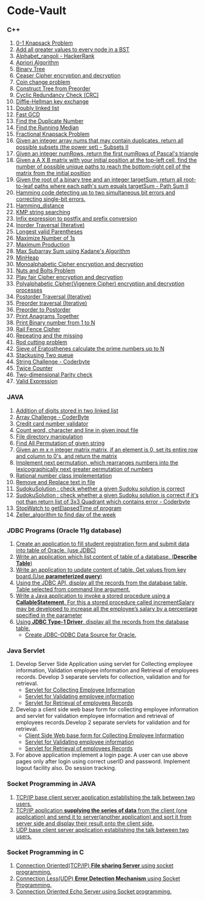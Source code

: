 # Code-Vault

### C++

1. [0-1 Knapsack Problem](https://github.com/sidpro-hash/Code-Vault/blob/main/C%2B%2B/Knapsack_01.cpp)
2. [Add all greater values to every node in a BST](https://github.com/sidpro-hash/Code-Vault/blob/main/C%2B%2B/Add%20all%20greater%20values%20to%20every%20node%20in%20a%20BST.cpp)
3. [Alphabet_rangoli - HackerRank](https://github.com/sidpro-hash/Code-Vault/blob/main/C%2B%2B/Alphabet_rangoli.cpp)
4. [Apriori Algorithm](https://github.com/sidpro-hash/Code-Vault/blob/main/C%2B%2B/Apriori/apriori.cpp)
5. [Binary Tree](https://github.com/sidpro-hash/Code-Vault/blob/main/C%2B%2B/Tree.cpp)
6. [Ceaser Cipher encryption and decryption](https://github.com/sidpro-hash/Code-Vault/blob/main/C%2B%2B/Caesar%20Cipher.cpp)
7. [Coin change problem](https://github.com/sidpro-hash/Code-Vault/blob/main/C%2B%2B/Coinchange.cpp)
8. [Construct Tree from Preorder](https://github.com/sidpro-hash/Code-Vault/blob/main/C%2B%2B/ConstructTree_from_Preorder.cpp)
9. [Cyclic Redundancy Check (CRC)](https://github.com/sidpro-hash/Code-Vault/blob/main/C%2B%2B/CRCparity.cpp)
10. [Diffie-Hellman key exchange](https://github.com/sidpro-hash/Code-Vault/blob/main/C%2B%2B/Diffie_Hellman.cpp)
11. [Doubly linked list](https://github.com/sidpro-hash/Code-Vault/blob/main/C%2B%2B/DoublyList.cpp)
12. [Fast GCD](https://github.com/sidpro-hash/Code-Vault/blob/main/C%2B%2B/GCD.cpp)
13. [Find the Duplicate Number](https://github.com/sidpro-hash/Code-Vault/blob/main/C%2B%2B/Find%20the%20Duplicate%20Number.cpp)
14. [Find the Running Median](https://github.com/sidpro-hash/Code-Vault/blob/main/C%2B%2B/Find%20the%20Running%20Median.cpp)
15. [Fractional Knapsack Problem](https://github.com/sidpro-hash/Code-Vault/blob/main/C%2B%2B/Knapsack_Fractional.cpp)
16. [Given an integer array nums that may contain duplicates, return all possible subsets (the power set) - Subsets II](https://github.com/sidpro-hash/Code-Vault/blob/main/C%2B%2B/Subsets%20II.cpp)
17. [Given an integer numRows, return the first numRows of Pascal's triangle](https://github.com/sidpro-hash/Code-Vault/blob/main/C%2B%2B/Pascals%20Triangle.cpp)
18. [Given a A X B matrix with your initial position at the top-left cell, find the number of possible unique paths to reach the bottom-right cell of the matrix from the initial position](https://github.com/sidpro-hash/Code-Vault/blob/main/C%2B%2B/Number%20of%20Unique%20Paths.cpp)
19. [Given the root of a binary tree and an integer targetSum, return all root-to-leaf paths where each path's sum equals targetSum - Path Sum II](https://github.com/sidpro-hash/Code-Vault/blob/main/C%2B%2B/Path%20Sum%20II.cpp)
20. [Hamming code detecting up to two simultaneous bit errors and correcting single-bit errors.](https://github.com/sidpro-hash/Code-Vault/blob/main/C%2B%2B/HammingCode.cpp)
21. [Hamming_distance](https://github.com/sidpro-hash/Code-Vault/blob/main/C%2B%2B/hamming_distance.cpp)
22. [KMP string searching](https://github.com/sidpro-hash/Code-Vault/blob/main/C%2B%2B/KMP%20string%20searching.cpp)
23. [Infix expression to postfix and prefix conversion](https://github.com/sidpro-hash/Code-Vault/blob/main/C%2B%2B/infixToPostfix.cpp)
24. [Inorder Traversal (Iterative)](https://github.com/sidpro-hash/Code-Vault/blob/main/C%2B%2B/Inorder%20Traversal%20(Iterative).cpp)
25. [Longest valid Parentheses](https://github.com/sidpro-hash/Code-Vault/blob/main/C%2B%2B/Longest%20valid%20Parentheses.cpp)
26. [Maximize Number of 1s](https://github.com/sidpro-hash/Code-Vault/blob/main/C%2B%2B/Maximize%20Number%20of%201s.cpp)
27. [Maximum Production](https://github.com/sidpro-hash/Code-Vault/blob/main/C%2B%2B/Maximum%20Production.cpp)
28. [Max Subarray Sum using Kadane's Algorithm ](https://github.com/sidpro-hash/Code-Vault/blob/main/C%2B%2B/Kadane's%20Algorithm%20.cpp)
29. [MinHeap](https://github.com/sidpro-hash/Code-Vault/blob/main/C%2B%2B/MinHeap.cpp)
30. [Monoalphabetic Cipher encryption and decryption](https://github.com/sidpro-hash/Code-Vault/blob/main/C%2B%2B/Monoalphabetic%20Cipher.cpp)
31. [Nuts and Bolts Problem](https://github.com/sidpro-hash/Code-Vault/blob/main/C%2B%2B/Nuts%20and%20Bolts%20Problem.cpp)
32. [Play fair Cipher encryption and decryption](https://github.com/sidpro-hash/Code-Vault/blob/main/C%2B%2B/Playfair%20Cipher.cpp)
33. [Polyalphabetic Cipher(Vigenere Cipher) encryption and decryption processes](https://github.com/sidpro-hash/Code-Vault/blob/main/C%2B%2B/Vigenere%20Cipher.cpp)
34. [Postorder Traversal (Iterative)](https://github.com/sidpro-hash/Code-Vault/blob/main/C%2B%2B/Postorder%20Traversal%20(Iterative).cpp)
35. [Preorder traversal (Iterative)](https://github.com/sidpro-hash/Code-Vault/blob/main/C%2B%2B/Preorder%20traversal%20(Iterative).cpp)
36. [Preorder to Postorder](https://github.com/sidpro-hash/Code-Vault/blob/main/C%2B%2B/Preorder_to_Postorder.cpp)
37. [Print Anagrams Together](https://github.com/sidpro-hash/Code-Vault/blob/main/C%2B%2B/Print%20Anagrams%20Together%20.cpp)
38. [Print Binary number from 1 to N](https://github.com/sidpro-hash/Code-Vault/blob/main/C%2B%2B/Generate%20Binary%20Numbers.cpp)
39. [Rail Fence Cipher](https://github.com/sidpro-hash/Code-Vault/blob/main/C%2B%2B/Rail%20Fence%20Cipher%20v2.cpp)
40. [Repeating and the missing](https://github.com/sidpro-hash/Code-Vault/blob/main/C%2B%2B/Repeating%20and%20the%20missing.cpp)
41. [Rod cutting problem](https://github.com/sidpro-hash/Code-Vault/blob/main/C%2B%2B/Rodcut.cpp)
42. [Sieve of Eratosthenes calculate the prime numbers up to N](https://github.com/sidpro-hash/Code-Vault/blob/main/C%2B%2B/Sieve%20of%20Eratosthenes.cpp)
43. [Stackusing Two queue](https://github.com/sidpro-hash/Code-Vault/blob/main/C%2B%2B/Stackusing2queue.cpp)
44. [String Challenge - Coderbyte](https://github.com/sidpro-hash/Code-Vault/blob/main/C%2B%2B/String%20Challenge.cpp)
45. [Twice Counter](https://github.com/sidpro-hash/Code-Vault/blob/main/C%2B%2B/Twice%20Counter.cpp)
46. [Two-dimensional Parity check](https://github.com/sidpro-hash/Code-Vault/blob/main/C%2B%2B/parity.cpp)
47. [Valid Expression](https://github.com/sidpro-hash/Code-Vault/blob/main/C%2B%2B/Valid%20Expression.cpp)

### JAVA

1. [Addition of digits stored in two linked list](https://github.com/sidpro-hash/Code-Vault/blob/main/Java%20Programs/AddTwoNumbers.java)
2. [Array Challenge - CoderByte](https://github.com/sidpro-hash/Code-Vault/blob/main/Java%20Programs/Array%20Challenge.java)
3. [Credit card number validator](https://github.com/sidpro-hash/Code-Vault/blob/main/Java%20Programs/CreditCardValiator.java)
4. [Count word, character and line in given input file](https://github.com/sidpro-hash/Code-Vault/blob/main/Java%20Programs/Count_Word_Char_line_inFile.java)
5. [File directory manipulation](https://github.com/sidpro-hash/Code-Vault/blob/main/Java%20Programs/Practice_derectory.java)
6. [Find All Permutation of given string](https://github.com/sidpro-hash/Code-Vault/blob/main/Java%20Programs/Testextension.java)
7. [Given an m x n integer matrix matrix, if an element is 0, set its entire row and column to 0's, and return the matrix](https://github.com/sidpro-hash/Code-Vault/blob/main/Java%20Programs/Set%20Matrix%20Zeroes.java)
8. [Implement next permutation, which rearranges numbers into the lexicographically next greater permutation of numbers](https://github.com/sidpro-hash/Code-Vault/blob/main/Java%20Programs/Next%20Permutation.java)
9. [Rational number class implementation](https://github.com/sidpro-hash/Code-Vault/blob/main/Java%20Programs/Rational.java)
10. [Remove and Replace text in file](https://github.com/sidpro-hash/Code-Vault/blob/main/Java%20Programs/Remove_Replace_text.java)
11. [SudokuSolution : check whether a given Sudoku solution is correct](https://github.com/sidpro-hash/Code-Vault/blob/main/Java%20Programs/SudokuValidator.java)
12. [SudokuSolution : check whether a given Sudoku solution is correct if it's not than return list of 3x3 Quadrant which contains error - Coderbyte](https://github.com/sidpro-hash/Code-Vault/blob/main/Java%20Programs/SudokuQuadrant.java)
13. [StopWatch to getElapsedTime of program](https://github.com/sidpro-hash/Code-Vault/blob/main/Java%20Programs/TestStopWatch.java)
14. [Zeller_algorithm to find day of the week](https://github.com/sidpro-hash/Code-Vault/blob/main/Java%20Programs/Zeller_algo.java)

### JDBC Programs (Oracle 11g database)

1. [Create an application to fill student registration form and submit data into table of Oracle. (use JDBC)](https://github.com/sidpro-hash/Code-Vault/blob/main/JDBC%20Programs%20(Oracle%2011g%20database)/Student_Reg.java)
2. [Write an application which list content of table of a database. (**Describe Table**)](https://github.com/sidpro-hash/Code-Vault/blob/main/JDBC%20Programs%20(Oracle%2011g%20database)/Table_content.java)
3. [Write an application to update content of table. Get values from key board.(Use **parameterized query**)](https://github.com/sidpro-hash/Code-Vault/blob/main/JDBC%20Programs%20(Oracle%2011g%20database)/Update_Table.java)
4. [Using the JDBC API, display all the records from the database table, Table selected from command line argument.](https://github.com/sidpro-hash/Code-Vault/blob/main/JDBC%20Programs%20(Oracle%2011g%20database)/Display_Table.java)
5. [Write a Java application to invoke a stored procedure using a **CallableStatement**. For this a stored procedure called incrementSalary may be developed to increase all the employee’s salary by a percentage specified in the parameter](https://github.com/sidpro-hash/Code-Vault/blob/main/JDBC%20Programs%20(Oracle%2011g%20database)/Emp_Salary.java)
6. [Using **JDBC Type-1 Driver**, display all the records from the database table.](https://github.com/sidpro-hash/Code-Vault/blob/main/JDBC%20Programs%20(Oracle%2011g%20database)/Demo1.java)
    * [Create JDBC-ODBC Data Source for Oracle.](https://collegeek.com/How_To/Oracle_database_type1_JDBC.html)

### Java Servlet

1. Develop Server Side Application using servlet for Collecting employee information, Validation employee information and Retrieval of employees records. Develop 3 separate servlets for collection, validation and for retrieval.
   * [Servlet for Collecting Employee Information](https://github.com/sidpro-hash/Code-Vault/blob/main/Java%20Servlet/Sidpro/WEB-INF/classes/Collect_Info.java)
   * [Servlet for Validating employee information](https://github.com/sidpro-hash/Code-Vault/blob/main/Java%20Servlet/Sidpro/WEB-INF/classes/Validation_Info.java)
   * [Servlet for Retrieval of employees Records](https://github.com/sidpro-hash/Code-Vault/blob/main/Java%20Servlet/Sidpro/WEB-INF/classes/Display_Info.java)
2. Develop a client side web base form for collecting employee information and servlet for validation employee information and retrieval of employees records.Develop 2 separate servlets for validation and for retrieval.
   * [Client Side Web base form for Collecting Employee Information](https://github.com/sidpro-hash/Code-Vault/blob/main/Java%20Servlet/Sidpro/client_side.html)
   * [Servlet for Validating employee information](https://github.com/sidpro-hash/Code-Vault/blob/main/Java%20Servlet/Sidpro/WEB-INF/classes/Client_side_validate.java)
   * [Servlet for Retrieval of employees Records](https://github.com/sidpro-hash/Code-Vault/blob/main/Java%20Servlet/Sidpro/WEB-INF/classes/Display_Info.java)
3. For above application implement a login page. A user can use above pages only after login using correct userID and password. Implement logout facility also. Do session tracking.

### Socket Programming in JAVA

1. [TCP/IP base client server application establishing the talk between two users.](https://github.com/sidpro-hash/Code-Vault/blob/main/JAVA%20Socket%20Programming/LocalTcpServer_1.java)
2. [TCP/IP application **supplying the series of data** from the client (one application) and send it to server(another application) and sort it from server side and display their result onto the client side.](https://github.com/sidpro-hash/Code-Vault/blob/main/JAVA%20Socket%20Programming/LocalTcpServer.java)
3. [UDP base client server application establishing the talk between two users.](https://github.com/sidpro-hash/Code-Vault/blob/main/JAVA%20Socket%20Programming/Udp_server.java)

### Socket Programming in C

1. [Connection Oriented(TCP/IP) **File sharing Server** using socket programming.](https://github.com/sidpro-hash/Code-Vault/blob/main/C%20Socket%20Programming/FileServer.c)
2. [Connection Less(UDP) **Error Detection Mechanism** using Socket Programming.](https://github.com/sidpro-hash/Code-Vault/blob/main/C%20Socket%20Programming/HammingServer.c)
3. [Connection Oriented Echo Server using Socket programming.](https://github.com/sidpro-hash/Code-Vault/blob/main/C%20Socket%20Programming/ServerbySid.c)

